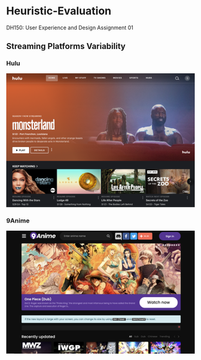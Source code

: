 # Heuristic-Evaluation
DH150: User Experience and Design Assignment 01

## Streaming Platforms Variability

### Hulu
![anime screen shot](ScreenShotAnime.png)

### 9Anime 
![hulu screen shot](ScreenShotHulu.png)
